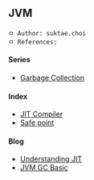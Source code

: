 ## JVM

```
ㅁ Author: suktae.choi
ㅁ References:
```

#### Series
- [Garbage Collection](garbage-collection)

#### Index
- [JIT Compiler](jit-compiler)
- [Safe point](safe-point)

#### Blog
- [Understanding JIT](https://aboullaite.me/understanding-jit-compiler-just-in-time-compiler)
- [JVM GC Basic](https://perfectacle.github.io/2019/05/07/jvm-gc-basic/)

